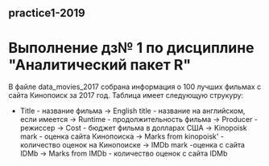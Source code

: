 ## practice1-2019
# Выполнение дз№ 1 по дисциплине "Аналитический пакет R"
В файле data_movies_2017 собрана информация о 100 лучших фильмах с сайта Кинопоиск за 2017 год. Таблица имеет следующую струкуру:

* Title - название фильма
-> English title - название на английском, если имеется
-> Runtime - продолжительность фильма
-> Producer - режиссер
-> Cost - бюджет фильма в долларах США
-> Kinopoisk mark - оценка сайта Кинопоиска
-> Marks from kinopoisk' - количество оценок на Кинопоиске
-> IMDb mark -оценка с сайта IDMb
-> Marks from IMDb - количество оценок с сайта IDMb
